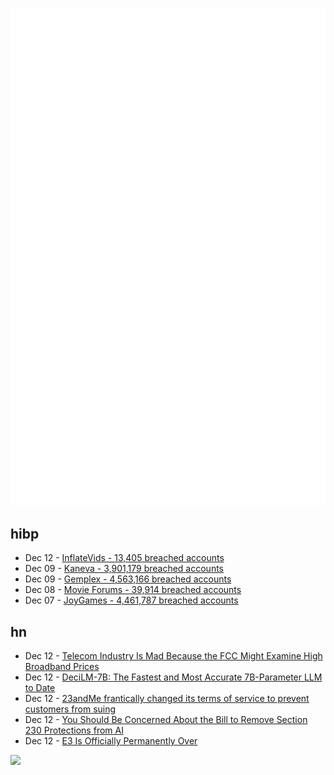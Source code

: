 ![Metrics](https://raw.githubusercontent.com/phixion/phixion/master/metrics.svg)

## hibp

<!--
for https://github.com/phixion/phixion/blob/main/.github/workflows/feeds.yml
-->
<!--START_SECTION:haveibeenpwnd-->
- Dec 12 - [InflateVids - 13,405 breached accounts](https://haveibeenpwned.com/PwnedWebsites#InflateVids)
- Dec 09 - [Kaneva - 3,901,179 breached accounts](https://haveibeenpwned.com/PwnedWebsites#Kaneva)
- Dec 09 - [Gemplex - 4,563,166 breached accounts](https://haveibeenpwned.com/PwnedWebsites#Gemplex)
- Dec 08 - [Movie Forums - 39,914 breached accounts](https://haveibeenpwned.com/PwnedWebsites#MovieForums)
- Dec 07 - [JoyGames - 4,461,787 breached accounts](https://haveibeenpwned.com/PwnedWebsites#JoyGames)
<!--END_SECTION:haveibeenpwnd-->

## hn

<!--
for https://github.com/phixion/phixion/blob/main/.github/workflows/feeds.yml
-->
<!--START_SECTION:hn-->
- Dec 12 - [Telecom Industry Is Mad Because the FCC Might Examine High Broadband Prices](https://www.techdirt.com/2023/12/12/the-telecom-industry-is-very-mad-because-the-fcc-might-examine-high-broadband-prices/)
- Dec 12 - [DeciLM-7B: The Fastest and Most Accurate 7B-Parameter LLM to Date](https://deci.ai/blog/introducing-decilm-7b-the-fastest-and-most-accurate-7b-large-language-model-to-date/)
- Dec 12 - [23andMe frantically changed its terms of service to prevent customers from suing](https://www.engadget.com/23andme-frantically-changed-its-terms-of-service-to-prevent-hacked-customers-from-suing-152434306.html)
- Dec 12 - [You Should Be Concerned About the Bill to Remove Section 230 Protections from AI](https://dealbreaker.com/2023/12/even-if-you-hate-both-ai-and-section-230-you-should-be-concerned-about-the-hawley-blumenthal-bill-to-remove-230-protections-from-ai-)
- Dec 12 - [E3 Is Officially Permanently Over](https://twitter.com/E3/status/1734583493592498437)
<!--END_SECTION:hn-->

<!--
for https://yhype.me
-->
![](https://hit.yhype.me/github/profile?user_id=13013670)
